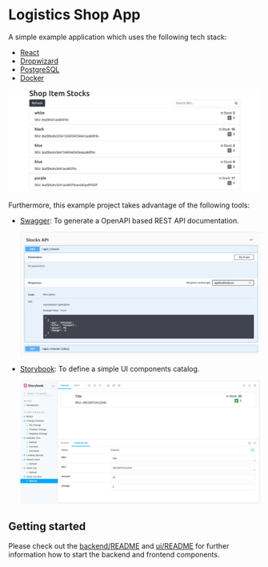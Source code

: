 # Logistics Shop App

A simple example application which uses the following tech stack:

- [React](https://reactjs.org/)
- [Dropwizard](https://www.dropwizard.io/)
- [PostgreSQL](https://www.postgresql.org/)
- [Docker](https://www.docker.com/)

![Backend Application](assets/app.png)

Furthermore, this example project takes advantage of the following tools:

- [Swagger](https://swagger.io/): To generate a OpenAPI based REST API documentation.

  ![Swagger](assets/swagger.png)

- [Storybook](https://storybook.js.org/): To define a simple UI components catalog.

  ![Storybook](assets/storybook.png)

## Getting started

Please check out the [backend/README](backend/README.md) and [ui/README](ui/README.md) for further information how to start the backend and frontend components.